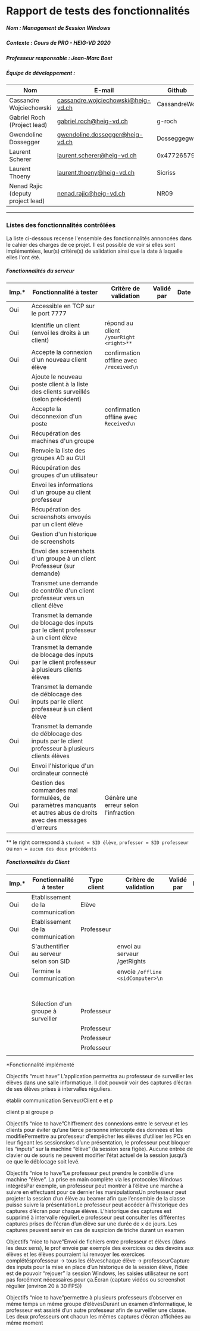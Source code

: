 # Rapport de tests des fonctionnalités

##### Nom : Management de Session Windows

##### Contexte : Cours de PRO - HEIG-VD 2020

##### Professeur responsable : Jean-Marc Bost

##### Équipe de développement :

| Nom                               | E-mail                                                       | Github       |
| --------------------------------- | ------------------------------------------------------------ | ------------ |
| Cassandre Wojciechowski           | [cassandre.wojciechowski@heig-vd.ch](mailto:cassandre.wojciechowski@heig-vd.ch) | CassandreWoj |
| Gabriel Roch (Project lead)       | [gabriel.roch@heig-vd.ch](mailto:gabriel.roch@heig-vd.ch)    | g-roch       |
| Gwendoline Dossegger              | [gwendoline.dossegger@heig-vd.ch](mailto:gwendoline.dossegger@heig-vd.ch) | Dosseggegw1  |
| Laurent Scherer                   | [laurent.scherer@heig-vd.ch](mailto:laurent.scherer@heig-vd.ch) | 0x47726579   |
| Laurent Thoeny                    | [laurent.thoeny@heig-vd.ch](mailto:laurent.thoeny@heig-vd.ch) | Sicriss      |
| Nenad Rajic (deputy project lead) | [nenad.rajic@heig-vd.ch](mailto:nenad.rajic@heig-vd.ch)      | NR09         |



---

### Listes des fonctionnalités contrôlées

La liste ci-dessous recense l'ensemble des fonctionnalités annoncées dans le cahier des charges de ce projet. Il est possible de voir si elles sont implémentées, leur(s) critère(s) de validation ainsi que la date à laquelle elles l'ont été. 



##### Fonctionnalités du serveur

| Imp.* | Fonctionnalité à tester                                      | Critère de validation                     | Validé par | Date |
| ----- | ------------------------------------------------------------ | ----------------------------------------- | ---------- | ---- |
| Oui   | Accessible en TCP  sur le port 7777                          |                                           |            |      |
| Oui   | Identifie un client (envoi les droits à un client)           | répond au client ``/yourRight <right>**`` |            |      |
| Oui   | Accepte la connexion d'un nouveau client élève               | confirmation offline avec ``/received\n`` |            |      |
| Oui   | Ajoute le nouveau poste client à la liste des clients surveillés (selon précédent) |                                           |            |      |
| Oui   | Accepte la déconnexion d'un poste                            | confirmation offline avec ``Received\n``  |            |      |
| Oui   | Récupération des machines d'un groupe                        |                                           |            |      |
| Oui   | Renvoie la liste des groupes AD au GUI                       |                                           |            |      |
| Oui   | Récupération des groupes d'un utilisateur                    |                                           |            |      |
| Oui   | Envoi les informations d'un groupe au client professeur      |                                           |            |      |
| Oui   | Récupération des screenshots envoyés par un client élève     |                                           |            |      |
| Oui   | Gestion d'un historique de screenshots                       |                                           |            |      |
| Oui   | Envoi des screenshots d'un groupe à un client Professeur (sur demande) |                                           |            |      |
| Oui   | Transmet une demande de contrôle d'un client professeur vers un client élève |                                           |            |      |
| Oui   | Transmet la demande de blocage des inputs par le client professeur à un client élève |                                           |            |      |
| Oui   | Transmet la demande de blocage des inputs par le client professeur à plusieurs clients élèves |                                           |            |      |
| Oui   | Transmet la demande de déblocage des inputs par le client professeur à un client élève |                                           |            |      |
| Oui   | Transmet la demande de déblocage des inputs par le client professeur à plusieurs clients élèves |                                           |            |      |
| Oui   | Envoi l'historique d'un ordinateur connecté                  |                                           |            |      |
| Oui   | Gestion des commandes mal formulées, de paramètres manquants et autres abus de droits avec des messages d'erreurs | Génère une erreur selon l'infraction      |            |      |

** le right correspond à ``student = SID élève``, ``professor = SID professeur`` ou ``non = aucun des deux précédents``



##### Fonctionnalités du Client

| Imp.* | Fonctionnalité à tester                 | Type client | Critère de validation                   | Validé par | Date |
| ----- | --------------------------------------- | ----------- | --------------------------------------- | ---------- | ---- |
| Oui   | Etablissement de la communication       | Elève       |                                         |            |      |
| Oui   | Etablissement de la communication       | Professeur  |                                         |            |      |
| Oui   | S'authentifier au serveur selon son SID |             | envoi au serveur   /getRights <sidUser> |            |      |
| Oui   | Termine la communication                |             | envoie ``/offline <sidComputer>\n``     |            |      |
|       |                                         |             |                                         |            |      |
|       |                                         |             |                                         |            |      |
|       |                                         |             |                                         |            |      |
|       |                                         |             |                                         |            |      |
|       |                                         |             |                                         |            |      |
|       |                                         |             |                                         |            |      |
|       |                                         |             |                                         |            |      |
|       | Sélection d'un groupe à surveiller      | Professeur  |                                         |            |      |
|       |                                         | Professeur  |                                         |            |      |
|       |                                         | Professeur  |                                         |            |      |
|       |                                         | Professeur  |                                         |            |      |
|       |                                         |             |                                         |            |      |

*Fonctionnalité implémenté



Objectifs “must have” L’application permettra au professeur de surveiller les élèves dans une salle informatique. Il doit pouvoir voir des captures d’écran de ses élèves prises à intervalles réguliers.

établir communication Serveur/Client e et p

client p si groupe p

















Objectifs “nice to have”Chiffrement des connexions entre le serveur et les clients pour éviter qu’une tierce personne intercepte des données et les modifiePermettre au professeur d'empêcher les élèves d’utiliser les PCs en leur figeant les sessionslors d’une présentation, le professeur peut bloquer les “inputs” sur la machine “élève” (la session sera figée). Aucune entrée de clavier ou de souris ne peuvent modifier l’état actuel de la session jusqu’à ce que le déblocage soit levé.

Objectifs “nice to have”Le professeur peut prendre le contrôle d’une machine “élève”. La prise en main complète via les protocoles Windows intégrésPar exemple, un professeur peut montrer à l’élève une marche à suivre en effectuant pour ce dernier les manipulationsUn professeur peut projeter la session d’un élève au beamer afin que l’ensemble de la classe puisse suivre la présentationLe professeur peut accéder à l’historique des captures d’écran pour chaque élèves. L’historique des captures est supprimé à intervalle régulierLe professeur peut consulter les différentes captures prises de l’écran d’un élève sur une durée de x de jours. Les captures peuvent servir en cas de suspicion de triche durant un examen

Objectifs “nice to have”Envoi de fichiers entre professeur et élèves (dans les deux sens), le prof envoie par exemple des exercices ou des devoirs aux élèves et les élèves pourraient lui renvoyer les exercices complétésprofesseur → tous les élèveschaque élève → professeurCapture des inputs pour la mise en place d’un historique de la session élève, l’idée est de pouvoir “rejouer” la session Windows, les saisies utilisateur ne sont pas forcément nécessaires pour ça.Écran (capture vidéos ou screenshot régulier (environ 20 à 30 FPS))

Objectifs “nice to have”permettre à plusieurs professeurs d’observer en même temps un même groupe d’élèvesDurant un examen d’informatique, le professeur est assisté d’un autre professeur afin de surveiller une classe. Les deux professeurs ont chacun les mêmes captures d’écran affichées au même moment